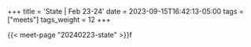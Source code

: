 +++
title = 'State | Feb 23-24'
date = 2023-09-15T16:42:13-05:00
tags = ["meets"]
tags_weight = 12
+++

{{< meet-page "20240223-state" >}}f